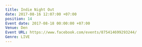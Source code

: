 ```yaml
---
title: Indie Night Out
date: 2017-08-16 12:07:00 +07:00
position: 14
Event date: 2017-08-18 00:00:00 +07:00
Venue: Den
Event URL: https://www.facebook.com/events/875414699293244/
Genre: LIVE
---
```


